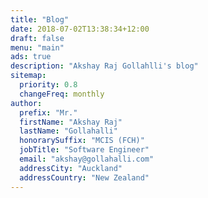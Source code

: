 ```yaml
---
title: "Blog"
date: 2018-07-02T13:38:34+12:00
draft: false
menu: "main"
ads: true
description: "Akshay Raj Gollahlli's blog"
sitemap:
  priority: 0.8
  changeFreq: monthly
author:
  prefix: "Mr."
  firstName: "Akshay Raj"
  lastName: "Gollahalli"
  honorarySuffix: "MCIS (FCH)"
  jobTitle: "Software Engineer"
  email: "akshay@gollahalli.com"
  addressCity: "Auckland"
  addressCountry: "New Zealand"
---
```

